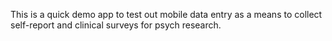 This is a quick demo app to test out mobile data entry as a means to collect self-report and clinical surveys for psych research.
